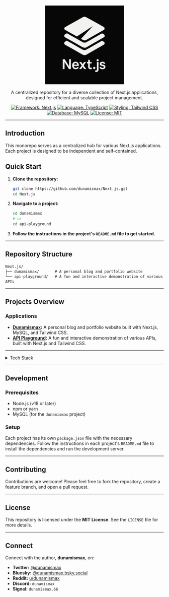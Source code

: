 <p align="center">
  <img src="https://github.com/dunamismax/Next.js/blob/main/nextjs-logo-new.png" alt="Next.js Monorepo logo" width="250"/>
</p>

<p align="center">
  A centralized repository for a diverse collection of Next.js applications, designed for efficient and scalable project management.
</p>

<p align="center">
  <a href="https://nextjs.org/"><img src="https://img.shields.io/badge/Framework-Next.js-black.svg" alt="Framework: Next.js"></a>
  <a href="https://www.typescriptlang.org/"><img src="https://img.shields.io/badge/Language-TypeScript-3178C6.svg" alt="Language: TypeScript"></a>
  <a href="https://tailwindcss.com/"><img src="https://img.shields.io/badge/Styling-Tailwind%20CSS-38B2AC.svg" alt="Styling: Tailwind CSS"></a>
  <a href="https://www.mysql.com/"><img src="https://img.shields.io/badge/Database-MySQL-4479A1.svg" alt="Database: MySQL"></a>
  <a href="https://github.com/dunamismax/Next.js/blob/main/LICENSE"><img src="https://img.shields.io/badge/License-MIT-yellow.svg" alt="License: MIT"></a>
</p>

---

## Introduction

This monorepo serves as a centralized hub for various Next.js applications. Each project is designed to be independent and self-contained.

## Quick Start

1. **Clone the repository:**

   ```bash
   git clone https://github.com/dunamismax/Next.js.git
   cd Next.js
   ```

2. **Navigate to a project:**

   ```bash
   cd dunamismax
   # or
   cd api-playground
   ```

3. **Follow the instructions in the project's `README.md` file to get started.**

---

## Repository Structure

```
Next.js/
├── dunamismax/       # A personal blog and portfolio website
└── api-playground/   # A fun and interactive demonstration of various APIs
```

---

## Projects Overview

### Applications

- **[Dunamismax](https://github.com/dunamismax/Next.js/tree/main/dunamismax):** A personal blog and portfolio website built with Next.js, MySQL, and Tailwind CSS.
- **[API Playground](https://github.com/dunamismax/Next.js/tree/main/api-playground):** A fun and interactive demonstration of various APIs, built with Next.js and Tailwind CSS.

---

<details>
<summary>Tech Stack</summary>

### **Core Language**

- **TypeScript:** The primary language used for all applications, ensuring type safety and improved developer experience.
  - **Official Documentation:** [TypeScript](https://www.typescriptlang.org/docs/)

### **Development Environment**

- **macOS:** Used for all development and testing.

### **Production Environment**

- **Ubuntu Server:** A stable and widely-used Linux distribution serving as the foundation for the self-hosted application and database.
  - **Official Documentation:** [Ubuntu Server](https://ubuntu.com/server/docs)
- **Caddy:** A modern, open-source web server acting as a reverse proxy to manage traffic and provide automatic HTTPS for the Next.js application.
  - **Official Documentation:** [Caddy](https://caddyserver.com/docs/)

### **Application & Database**

- **Next.js:** A React framework for building full-stack web applications. It powers the entire application, handling the user-facing frontend, backend API routes, and server-side logic.
  - **Official Documentation:** [Next.js](https://nextjs.org/docs)
- **MySQL:** An open-source relational database management system used for reliable and high-performance persistent data storage.
  - **Official Documentation:** [MySQL](https://dev.mysql.com/doc/)
- **mysql2:** A high-performance MySQL driver for Node.js.
  - **Official Repository:** [mysql2](https://github.com/sidorares/node-mysql2)

### **Styling**

- **Tailwind CSS:** A utility-first CSS framework that enables rapid UI development and ensures design consistency directly in the markup.
  - **Official Documentation:** [Tailwind CSS](https://tailwindcss.com/docs)

### **Development & Testing**

- **Turbopack:** An incremental bundler for JavaScript and TypeScript, used to accelerate local development.
  - **Official Documentation:** [Turbopack](https://turbo.build/pack/docs)
- **ESLint:** A configurable linter tool for identifying and fixing problems in code, helping to maintain code quality and enforce standards.
  - **Official Documentation:** [ESLint](https://eslint.org/docs/latest/)
- **Prettier:** An opinionated code formatter that ensures a consistent code style across the entire codebase, improving readability.
  - **Official Documentation:** [Prettier](https://prettier.io/docs/en/)
- **Jest:** A JavaScript testing framework used for unit and integration testing of non-UI logic such as utility functions, API endpoints, and business logic.
  - **Official Documentation:** [Jest](https://jestjs.io/docs/getting-started)

</details>

---

## Development

### Prerequisites

- Node.js (v18 or later)
- npm or yarn
- MySQL (for the `dunamismax` project)

### Setup

Each project has its own `package.json` file with the necessary dependencies. Follow the instructions in each project's `README.md` file to install the dependencies and run the development server.

---

## Contributing

Contributions are welcome! Please feel free to fork the repository, create a feature branch, and open a pull request.

---

## License

This repository is licensed under the **MIT License**. See the `LICENSE` file for more details.

---

## Connect

Connect with the author, **dunamismax**, on:

- **Twitter:** [@dunamismax](https://twitter.com/dunamismax)
- **Bluesky:** [@dunamismax.bsky.social](https://bsky.app/profile/dunamismax.bsky.social)
- **Reddit:** [u/dunamismax](https://www.reddit.com/user/dunamismax)
- **Discord:** `dunamismax`
- **Signal:** `dunamismax.66`
